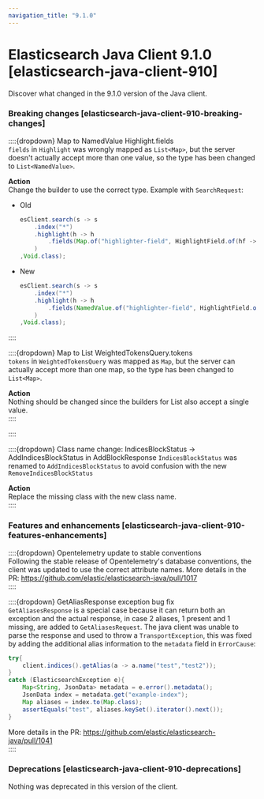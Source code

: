 ```yaml
---
navigation_title: "9.1.0"
---
```

# Elasticsearch Java Client 9.1.0 [elasticsearch-java-client-910]

Discover what changed in the 9.1.0 version of the Java client. 

### Breaking changes [elasticsearch-java-client-910-breaking-changes]

::::{dropdown} Map to NamedValue Highlight.fields  
`fields` in `Highlight` was wrongly mapped as `List<Map>`, but the server doesn't actually accept more than one value, so the type has been changed to `List<NamedValue>`.

**Action**<br> Change the builder to use the correct type.
Example with `SearchRequest`:
- Old
    ```java
    esClient.search(s -> s
        .index("*")
        .highlight(h -> h
            .fields(Map.of("highlighter-field", HighlightField.of(hf -> hf...)))
        )
    ,Void.class);
    ```
- New
    ```java
    esClient.search(s -> s
        .index("*")
        .highlight(h -> h
            .fields(NamedValue.of("highlighter-field", HighlightField.of(hf -> hf...)))
        )
    ,Void.class);
    ``` 

::::

::::{dropdown} Map to List<Map> WeightedTokensQuery.tokens  
`tokens` in `WeightedTokensQuery` was mapped as `Map`, but the server can actually accept more than one map, so the type has been changed to `List<Map>`.

**Action**<br> Nothing should be changed since the builders for List also accept a single value.  
::::

::::

::::{dropdown} Class name change: IndicesBlockStatus -> AddIndicesBlockStatus in AddBlockResponse
`IndicesBlockStatus` was renamed to `AddIndicesBlockStatus` to avoid confusion with the new `RemoveIndicesBlockStatus`

**Action**<br> Replace the missing class with the new class name.   
::::

### Features and enhancements [elasticsearch-java-client-910-features-enhancements]

::::{dropdown} Opentelemetry update to stable conventions   
Following the stable release of Opentelemetry's database conventions, the client was updated to use the correct attribute names.
More details in the PR: https://github.com/elastic/elasticsearch-java/pull/1017  
::::

::::{dropdown} GetAliasResponse exception bug fix  
`GetAliasesResponse` is a special case because it can return both an exception and the actual response, in case 2 aliases, 1 present and 1 missing, are added to `GetAliasesRequest`. The java client was unable to parse the response and used to throw a `TransportException`, this was fixed by adding the additional alias information to the `metadata` field in `ErrorCause`:
```java
try{
    client.indices().getAlias(a -> a.name("test","test2"));
}
catch (ElasticsearchException e){
    Map<String, JsonData> metadata = e.error().metadata();
    JsonData index = metadata.get("example-index");
    Map aliases = index.to(Map.class);
    assertEquals("test", aliases.keySet().iterator().next());
}
```
More details in the PR: https://github.com/elastic/elasticsearch-java/pull/1041  
::::

### Deprecations [elasticsearch-java-client-910-deprecations]

Nothing was deprecated in this version of the client. 

